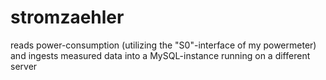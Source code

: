 # stromzaehler

reads power-consumption (utilizing the "S0"-interface of my powermeter) and ingests measured data into a MySQL-instance running on a different server
